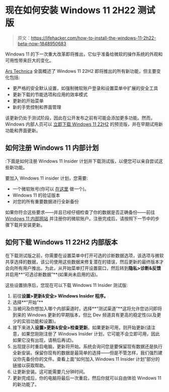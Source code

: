 # 现在如何安装 Windows 11 2H22 测试版

> 原文：<https://lifehacker.com/how-to-install-the-windows-11-2h22-beta-now-1848950683>

Windows 11 的下一次重大改革即将推出，它似乎准备给微软的操作系统的外观和可用性带来巨大的变化。



[Ars Technica](https://arstechnica.com/gadgets/2022/05/windows-11s-first-yearly-update-is-almost-done-heres-what-is-and-isnt-part-of-it/) 全面概述了 Windows 11 22H2 即将推出的所有新功能，但主要变化包括:

*   更严格的安全默认设置，如强制微软账户登录和设置菜单中扩展的安全工具
*   更新下载的节能选项和应用的效率模式
*   更新的开始菜单
*   新的手势控制和界面管理

该更新仍处于测试阶段，因此在公开发布之前有可能会添加更多功能。然而，Windows 内部人员可以 [立即下载 Windows 11 22H2](https://blogs.windows.com/windows-insider/2022/05/18/announcing-windows-11-insider-preview-build-25120/) 的预览版，并在早期试用新功能和界面更新。

## 如何注册 Windows 11 内部计划

:下面是如何注册 Windows 11 Insider 计划并下载测试版，以便您可以亲自尝试这些新功能。

要加入 Windows 11 insider 计划，您需要:

*   一个微软账号(你可以 [在这里](https://account.microsoft.com/account) 做一个)。
*   Windows 11 的验证版本
*   对您的所有重要数据进行全新备份

如果你符合这些要求——并且已经仔细检查了你的数据是否正确备份——前往 [Windows 11 内部网站](https://insider.windows.com/en-us/register) 并注册你的微软账户。注册完成后，请按照下一节中的步骤下载并安装更新。

## 如何下载 Windows 11 22H2 内部版本

在下载测试版之前，你需要在设置菜单中打开可选的诊断数据选项，该选项与微软共享选择的数据，该公司使用这些数据来修复潜在的错误，然后更新的最终版本才会向所有用户推出。为此，从开始菜单打开设置窗口，然后转到**隐私>诊断&反馈**并启用**“可选诊断数据”**(如果尚未启用的话)。

这些设置排序后，您现在可以下载 Windows 11 Insider 测试版:

1.  前往**设置>更新&安全> Windows Insider 程序。**
2.  选择**“开始”**
3.  当被问及你想加入哪个内部渠道时，选择**“测试渠道”**这将允许您访问即将到来的 Windows 更新的早期版本，但比 Dev 频道具有更高的稳定性(以及更少的实验功能和设置)。
4.  接下来进入**设置>更新&安全>检查更新**。如果更新可用，则开始更新(请注意，如果您刚刚注册了 Windows Insider 计划，它可能不会立即可用，因此如果它没有出现，请稍后再试)。
5.  出现提示时重启电脑，更新将开始。系统会询问您是要保留现有数据还是执行全新安装。保留你现有的数据是最简单的选择——但是不管怎样，我们强烈建议你先备份你的文件。查看上面“如何加入 Windows 11 Insider 计划”部分的链接以获取帮助。
6.  让更新安装。这可能需要几分钟时间。
7.  更新完成后，你的电脑将最后一次重启，然后你就可以自由体验 Windows 11 的新功能了。